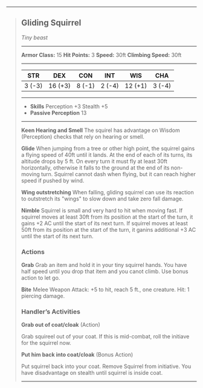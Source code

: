 ___
> ## Gliding Squirrel
>*Tiny beast*
> ___
> **Armor Class:** 15
> **Hit Points:** 3
> **Speed:** 30ft
> **Climbing Speed:** 30ft
>___
>|STR|DEX|CON|INT|WIS|CHA|
>|:---:|:---:|:---:|:---:|:---:|:---:|
>|3 (-3)|16 (+3)|8 (-1)|2 (-4)|12 (+1)|3 (-4)|
>___
> - **Skills** Perception +3 Stealth +5
> - **Passive Perception** 13
> ___
> **Keen Hearing and Smell** The squirel has advantage on Wisdom (Perception) checks that rely on hearing or smell.
> 
> **Glide** When jumping from a tree or other high point, the squirrel gains a flying speed of 40ft until it lands. At the end of each of its turns, its altitude drops by 5 ft. On every turn it must fly at least 30ft horizontally, otherwise it falls to the ground at the end of its non-moving turn. Squirrel cannot dash when flying, but it can reach higher speed if pushed by wind.
> 
> **Wing outstretching** When falling, gliding squirrel can use its reaction to outstretch its "wings" to slow down and take zero fall damage.
> 
> **Nimble** Squirrel is small and very hard to hit when moving fast. If squirrel moves at least 30ft from its position at the start of the turn, it gains +2 AC until the start of its next turn. If squirrel moves at least 50ft from its position at the start of the turn, it ganins additional +3 AC until the start of its next turn.
> 
> ### Actions
> **Grab** Grab an item and hold it in your tiny squirrel hands. You have half speed until you drop that item and you canot climb. Use bonus action to let go.
> 
> **Bite** Melee Weapon Attack: +5 to hit, reach 5 ft., one creature. Hit: 1 piercing damage.
> 
> ### Handler’s Activities
>
> **Grab out of coat/cloak** (Action)
> 
> Grab squireel out of your coat. If this is mid-combat, roll the initiave for the squirrel now.
> 
> **Put him back into coat/cloak** (Bonus Action)
> 
> Put squirrel back into your coat. Remove Squirrel from initiative. You have disadvantage on stealth until squirrel is inside coat.
>___
